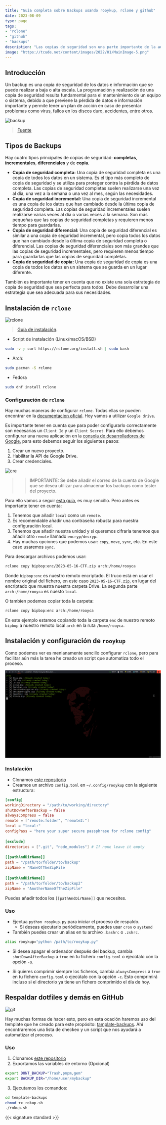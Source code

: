 ```yaml
---
title: "Guía completa sobre Backups usando rooykup, rclone y github"
date: 2023-08-09
type: page
tags: 
- "rclone"
- "github"
- "backups"
description: "Las copias de seguridad son una parte importante de la administración de sistemas. En este artículo aprenderás todo lo que necesitas saber para implementar una estrategia de respaldo completa y automatizada en Linux."
image: "https://tcude.net/content/images/2022/01/MainImage-5.png"
---
```


## Introducción

Un backup es una copia de seguridad de los datos e información que se puede realizar a baja o alta escala. La programación y realización de una copia de seguridad resulta fundamental para el mantenimiento de un equipo o sistema, debido a que previene la pérdida de datos e información importante y permite tener un plan de acción en caso de presentar problemas como virus, fallos en los discos duro, accidentes, entre otros.

![backup](https://res.cloudinary.com/rooyca/image/upload/v1691629512/Blog/Imgs/guia_backups/696aba821d856b6e452815b12e98d97b_y5tqyj.png)

> [Fuente](https://keepcoding.io/blog/que-es-un-backup-y-por-que-es-tan-importante/#:~:text=La%20programaci%C3%B3n%20y%20realizaci%C3%B3n%20de,duro%2C%20accidentes%2C%20entre%20otros.)

## Tipos de Backups
Hay cuatro tipos principales de copias de seguridad: **completas**, **incrementales**, **diferenciales** y de **copia**.

* **Copia de seguridad completa:** Una copia de seguridad completa es una copia de todos los datos en un sistema. Es el tipo más completo de copia de seguridad y se utiliza para proteger contra la pérdida de datos completa. Las copias de seguridad completas suelen realizarse una vez al día, una vez a la semana o una vez al mes, según las necesidades.
* **Copia de seguridad incremental:** Una copia de seguridad incremental es una copia de los datos que han cambiado desde la última copia de seguridad completa. Las copias de seguridad incrementales suelen realizarse varias veces al día o varias veces a la semana. Son más pequeñas que las copias de seguridad completas y requieren menos tiempo para guardarlas.
* **Copia de seguridad diferencial:** Una copia de seguridad diferencial es similar a una copia de seguridad incremental, pero copia todos los datos que han cambiado desde la última copia de seguridad completa o diferencial. Las copias de seguridad diferenciales son más grandes que las copias de seguridad incrementales, pero requieren menos tiempo para guardarlas que las copias de seguridad completas.
* **Copia de seguridad de copia:** Una copia de seguridad de copia es una copia de todos los datos en un sistema que se guarda en un lugar diferente.

También es importante tener en cuenta que no existe una sola estrategia de copia de seguridad que sea perfecta para todos. Debe desarrollar una estrategia que sea adecuada para sus necesidades.

## Instalación de `rclone`

![rclone](https://res.cloudinary.com/rooyca/image/upload/v1691629511/Blog/Imgs/guia_backups/logo_on_light__horizontal_color_nvxrkk.svg)

> [Guía de instalación](https://rclone.org/install/). 

- Script de instalación (Linux/macOS/BSD)

```bash
sudo -v ; curl https://rclone.org/install.sh | sudo bash
```

- Arch:

```bash
sudo pacman -S rclone
```

- Fedora

```bash
sudo dnf install rclone
```

### Configuración de `rclone`

Hay muchas maneras de configurar `rclone`. Todas ellas se pueden encontrar en la [documentacion oficial](https://rclone.org/docs/). Hoy vamos a utilizar `Google drive`.

Es importante tener en cuenta que para poder configurarlo correctamente son necesarias un `Client Id` y un `Client Secret`. Para ello debemos configurar una nueva aplicación en la [consola de desarrolladores de Google](https://console.developers.google.com/), para esto debemos seguir los siguientes pasos:

1. Crear un nuevo proyecto.
2. Habilitar la API de Google Drive.
3. Crear credenciales.

![cre](https://res.cloudinary.com/rooyca/image/upload/v1691642523/Blog/Imgs/guia_backups/2023-08-09_20-35_lk5vxf.png)

>> IMPORTANTE: Se debe añadir el correo de la cuenta de Google que se desea utilizar para almacenar los backups como tester del proyecto.

Para ello vamos a seguir [esta guía](https://rclone.org/drive/), es muy sencillo. Pero antes es importante tener en cuenta:

1. Tenemos que añadir `local` como un `remote`.
2. Es recomendable añadir una contraseña robusta para nuestra configuración local.
3. Tenemos que añadir nuestra unidad y si queremos cifrarla tenemos que añadir otro `remote` llamado `encryp/decryp`.
4. Hay muchas opciones que podemos usar: `copy`, `move`, `sync`, etc. En este caso usaremos `sync`.

Para descargar archivos podemos usar:

```bash
rclone copy bipbop:enc/2023-05-16-CTF.zip arch:/home/rooyca
```
Donde `bipbop:enc` es nuestro remoto encriptado. El truco está en usar el nombre original del fichero, en este caso `2023-05-16-CTF.zip`, en lugar del encriptado que muestra nuestra carpeta Drive. La segunda parte `arch:/home/rooyca` es nuesto `local`.

O tambíen podemos copiar toda la carpeta:

```bash
rclone copy bipbop:enc arch:/home/rooyca
```

En este ejemplo estamos copiando toda la carpeta `enc` de nuestro remoto `bipbop` a nuestro remoto local `arch` en la ruta `/home/rooyca`.

## Instalación y configuración de `rooykup`

Como podemos ver es menianamente sencillo configurar `rclone`, pero para facilitar aún más la tarea he creado un script que automatiza todo el proceso.

![rooykup](https://raw.githubusercontent.com/Rooyca/rooykup-backup-and-sync/master/rooykup_example.gif)

### Instalación

- Clonamos [este repositorio](https://github.com/Rooyca/rooykup-backup-and-sync/)
- Creamos un archivo `config.toml` en `~/.config/rooykup` con la siguiente estructura:

```toml
[config]
workingDirectory = "/path/to/working/directory"
shutDownAfterBackup = false
alwaysCompress = false
remote = ["remote:folder", "remote2:"]
local = "local:"
configPass = "here your super secure passphrase for rclone config" 

[exclude]
directories = [".git", "node_modules"] # If none leave it empty 

[[pathAndDirName]]
path = "/path/to/folder/to/backup"
zipName = "NameOfTheZipFile

[[pathAndDirName]]
path = "/path/to/folder/to/backup2"
zipName = "AnotherNameOfTheZipFile"
```

Puedes añadir todos los `[[pathAndDirName]]` que necesites.

### Uso

- Ejectua `python rooykup.py` para iniciar el proceso de respaldo.
	- Si deseas ejecutarlo periódicamente, puedes usar `cron` o `systemd`
- También puedes crear un alias en tu archivo `.bashrc` o `.zshrc`.

```bash
alias rooykup="python /path/to/rooykup.py"
```

- Si desea apagar el ordenador después del backup, cambia `shutDownAfterBackup` a `true` en tu fichero `config.toml` o ejecútalo con la opción `-s`.

- Si quieres comprimir siempre los ficheros, cambia `alwaysCompress` a `true` en tu fichero `config.toml` o ejecútalo con la opción `-c`. Esto comprimirá incluso si el directorio ya tiene un fichero comprimido el día de hoy.


## Respaldar dotfiles y demás en GitHub

![git](https://res.cloudinary.com/rooyca/image/upload/v1691699867/Blog/Imgs/guia_backups/git_repo_backups_hgrkho.png)

Hay muchas formas de hacer esto, pero en esta ocación haremos uso del template que he creado para este propósito: [tamplate-backups](https://github.com/Rooyca/template-backups). Ahí encontraremos una lista de checkeo y un script que nos ayudará a automatizar el proceso.

### Uso

1. Clonamos [este repositorio](https://github.com/Rooyca/template-backups)
2. Exportamos las variables de entorno (Opcional)

```bash
export DONT_BACKUP="Trash,pnpm,gem"
export BACKUP_DIR="/home/user/mybackup"
```

3. Ejecutamos los comandos:

```bash
cd template-backups
chmod +x rokup.sh
./rokup.sh
```

{{< signature standard >}}
